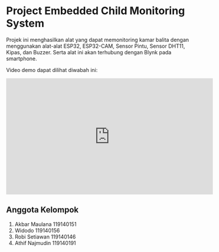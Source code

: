 # Project Embedded Child Monitoring System
Projek ini menghasilkan alat yang dapat memonitoring kamar balita dengan menggunakan alat-alat ESP32, ESP32-CAM, Sensor Pintu, Sensor DHT11, Kipas,  dan Buzzer. Serta alat ini akan terhubung dengan Blynk pada smartphone.

Video demo dapat dilihat diwabah ini:

<iframe width="560" height="315" src="https://www.youtube.com/embed/bpQRUnW4Bow" title="YouTube video player" frameborder="0" allow="accelerometer; autoplay; clipboard-write; encrypted-media; gyroscope; picture-in-picture" allowfullscreen>Disini</iframe>

## Anggota Kelompok
1. Akbar Maulana 119140151
2. Widodo 119140156
3. Robi Setiawan 119140146
4. Athif Najmudin 119140191
